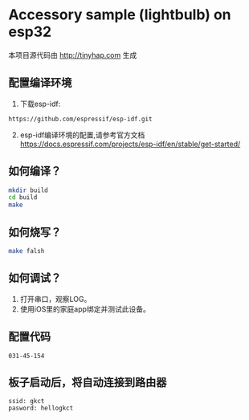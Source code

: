 # Accessory sample (lightbulb) on esp32

本项目源代码由 http://tinyhap.com 生成

## 配置编译环境
1. 下载esp-idf:
```
https://github.com/espressif/esp-idf.git
```

2. esp-idf编译环境的配置,请参考官方文档
https://docs.espressif.com/projects/esp-idf/en/stable/get-started/

## 如何编译？
```bash
mkdir build
cd build
make
```

## 如何烧写？ 
```bash
make falsh
```

## 如何调试？
1. 打开串口，观察LOG。
2. 使用iOS里的家庭app绑定并测试此设备。

## 配置代码
```
031-45-154
```

## 板子启动后，将自动连接到路由器
```
ssid: gkct
pasword: hellogkct
```
